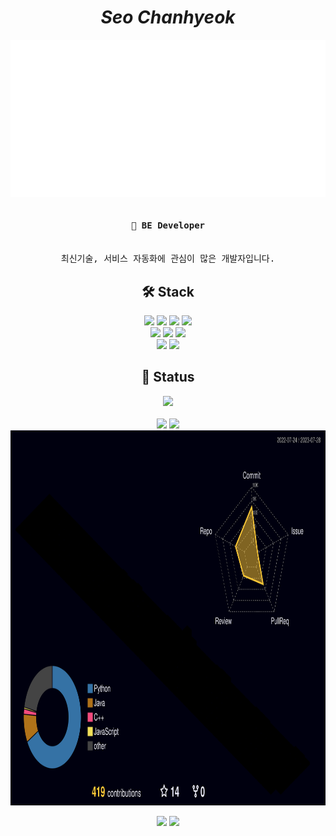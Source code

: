 <div align=center>	

  <h1><em>Seo Chanhyeok</em></h1> 
  
![Image alt text](dashboard.svg)

<pre>
<h4>🌟 BE Developer</h4>
최신기술, 서비스 자동화에 관심이 많은 개발자입니다.
</pre>

<h2>🛠 Stack</h3>
<img src="https://img.shields.io/badge/Spring-6DB33F?style=flat-square&logo=Spring&logoColor=white"/>
<img src="https://img.shields.io/badge/Node.js-339933?style=flat-square&logo=Node.js&logoColor=white"/>
<img src="https://img.shields.io/badge/Django-4479A1?style=flat-square&logo=Django&logoColor=white"/>
<img src="https://img.shields.io/badge/Flask-000000?style=flat-square&logo=Flask&logoColor=white"/>
<br>
<img src="https://img.shields.io/badge/React-61DAFB?style=flat-square&logo=React&logoColor=white"/>
<img src="https://img.shields.io/badge/Amazon AWS-232F3E?style=flat-square&logo=Amazon AWS&logoColor=white"/>
<img src="https://img.shields.io/badge/MySQL-4479A1?style=flat-square&logo=MySQL&logoColor=white"/>
<br>
<img src="https://img.shields.io/badge/Slack-4A154B?style=flat-square&logo=Slack&logoColor=white"/>
<img src="https://img.shields.io/badge/Zapier-FF4A00?style=flat-square&logo=Zapier&logoColor=white"/>


<h2>🔗 Status</h3>
<img src="https://komarev.com/ghpvc/?username=mushroom1324&color=blue&label=PROFILE+VIEWS"/>
<br><br>

<img height="180em" src="http://mazassumnida.wtf/api/v2/generate_badge?boj=popcorn1324"/>
<img height="1800em" src="https://leetcard.jacoblin.cool/popcoder" />
<br>

<img height="600em" src="./profile-3d-contrib/profile-night-rainbow.svg" />

<br>

<p align="center">
<img height="200em" src="https://github-readme-stats-nhd2.vercel.app/api?username=mushroom1324&show_icons=true&theme=synthwave&bg_color=141414&text_color=a3a3a3" />
<img height="200em" src="https://github-readme-stats-nhd2.vercel.app/api/top-langs/?username=mushroom1324&layout=compact&hide=jupyter%20notebook&theme=synthwave&bg_color=141414&text_color=a3a3a3" />
</p>
<br><br>

</div>
